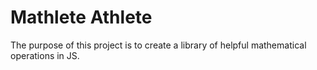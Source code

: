 # Mathlete Athlete
The purpose of this project is to create a library of helpful mathematical operations in JS.
